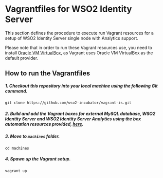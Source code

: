 # Vagrantfiles for WSO2 Identity Server

This section defines the procedure to execute run Vagrant resources for a setup of WSO2 Identity Server single
node with Analytics support.<br>

Please note that in order to run these Vagrant resources use, you need to install
[Oracle VM VirtualBox](http://www.oracle.com/technetwork/server-storage/virtualbox/downloads/index.html),
as Vagrant uses Oracle VM VirtualBox as the default provider.

## How to run the Vagrantfiles

##### 1. Checkout this repository into your local machine using the following Git command.
```
git clone https://github.com/wso2-incubator/vagrant-is.git
```

##### 2. Build and add the Vagrant boxes for external MySQL database, WSO2 Identity Server and WSO2 Identity Server Analytics using the box automation resources provided, [here](../../boxes).

##### 3. Move to `machines` folder.

    cd machines

##### 4. Spawn up the Vagrant setup.

    vagrant up

